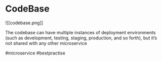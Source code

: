 # CodeBase
![[codebase.png]]

The codebase can have multiple instances of deployment environments (such as
development, testing, staging, production, and so forth), but it’s not shared with any
other microservice


#microservice  #bestpractise 